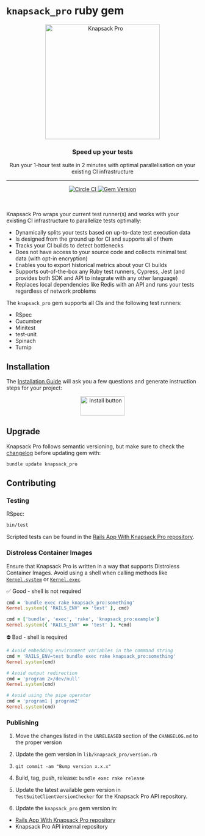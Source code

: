 # `knapsack_pro` ruby gem

<p align="center">
  <a href="https://knapsackpro.com?utm_source=github&utm_medium=readme&utm_campaign=knapsack_pro-ruby_gem&utm_content=hero_logo">
    <img alt="Knapsack Pro" src="./.github/assets/knapsack-diamonds.png" width="300" height="300" style="max-width: 100%;" />
  </a>
</p>

<h3 align="center">Speed up your tests</h3>
<p align="center">Run your 1-hour test suite in 2 minutes with optimal parallelisation on your existing CI infrastructure</p>

---

<div align="center">
  <a href="https://circleci.com/gh/KnapsackPro/knapsack_pro-ruby">
    <img alt="Circle CI" src="https://circleci.com/gh/KnapsackPro/knapsack_pro-ruby.svg" />
  </a>
  <a href="https://rubygems.org/gems/knapsack_pro">
    <img alt="Gem Version" src="https://badge.fury.io/rb/knapsack_pro.svg" />
  </a>
</div>

<br />
<br />

Knapsack Pro wraps your current test runner(s) and works with your existing CI infrastructure to parallelize tests optimally:

- Dynamically splits your tests based on up-to-date test execution data
- Is designed from the ground up for CI and supports all of them
- Tracks your CI builds to detect bottlenecks
- Does not have access to your source code and collects minimal test data (with opt-in encryption)
- Enables you to export historical metrics about your CI builds
- Supports out-of-the-box any Ruby test runners, Cypress, Jest (and provides both SDK and API to integrate with any other language)
- Replaces local dependencies like Redis with an API and runs your tests regardless of network problems

The `knapsack_pro` gem supports all CIs and the following test runners:

- RSpec
- Cucumber
- Minitest
- test-unit
- Spinach
- Turnip

## Installation

The [Installation Guide](https://docs.knapsackpro.com/knapsack_pro-ruby/guide/?utm_source=github&utm_medium=readme&utm_campaign=knapsack_pro-ruby_gem&utm_content=installation_guide) will ask you a few questions and generate instruction steps for your project:

<div align="center">
  <a href="https://docs.knapsackpro.com/knapsack_pro-ruby/guide/?utm_source=github&utm_medium=readme&utm_campaign=knapsack_pro-ruby_gem&utm_content=installation_guide">
    <img alt="Install button" src="./.github/assets/install-button.png" width="116" height="50" />
  </a>
</div>

## Upgrade

Knapsack Pro follows semantic versioning, but make sure to check the [changelog](CHANGELOG.md) before updating gem with:

```bash
bundle update knapsack_pro
```

## Contributing

### Testing

RSpec:

```bash
bin/test
```

Scripted tests can be found in the [Rails App With Knapsack Pro repository](https://github.com/KnapsackPro/rails-app-with-knapsack_pro/blob/master/bin/knapsack_pro_all.rb).

### Distroless Container Images

Ensure that Knapsack Pro is written in a way that supports Distroless Container Images. Avoid using a shell when calling methods like [`Kernel.system`](https://rubyapi.org/3.4/o/kernel#method-i-system) or [`Kernel.exec`](https://rubyapi.org/3.4/o/kernel#method-i-exec).

✅ Good - shell is not required

```ruby
cmd = 'bundle exec rake knapsack_pro:something'
Kernel.system({ 'RAILS_ENV' => 'test' }, cmd)

cmd = ['bundle', 'exec', 'rake', 'knapsack_pro:example']
Kernel.system({ 'RAILS_ENV' => 'test' }, *cmd)
```

⛔️ Bad - shell is required

```ruby
# Avoid embedding environment variables in the command string
cmd = 'RAILS_ENV=test bundle exec rake knapsack_pro:something'
Kernel.system(cmd)

# Avoid output redirection
cmd = 'program 2>/dev/null'
Kernel.system(cmd)

# Avoid using the pipe operator
cmd = 'program1 | program2'
Kernel.system(cmd)
```

### Publishing

1. Move the changes listed in the `UNRELEASED` section of the `CHANGELOG.md` to the proper version

2. Update the gem version in `lib/knapsack_pro/version.rb`

3. `git commit -am "Bump version x.x.x"`

4. Build, tag, push, release: `bundle exec rake release`

5. Update the latest available gem version in `TestSuiteClientVersionChecker` for the Knapsack Pro API repository.

6. Update the `knapsack_pro` gem version in:

- [Rails App With Knapsack Pro repository](https://github.com/KnapsackPro/rails-app-with-knapsack_pro)
- Knapsack Pro API internal repository
